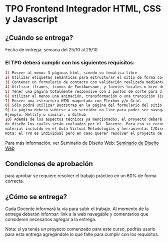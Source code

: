 # TPO Frontend Integrador HTML, CSS y Javascript
## ¿Cuándo se entrega?
Fecha de entrega: semana del 25/10 al 29/10

### El TPO deberá cumplir con los siguientes requisitos:
```bash
1) Poseer al menos 3 páginas html, siendo su temática libre
2) Utilizar etiquetas semánticas para estructurar el sitio de forma correcta.
3) Contener un formulario de contacto con validación realizada mediante Javascript.
4) Utilizar iframes, íconos de FontAwesome, y fuentes locales o bien de Google Fonts.
5) Tener una página totalmente responsive con 3 puntos de corte para 3 tamaños de dispositivos (PC escritorio, Tablet, Celular).
6) Utilizar al menos una animación, transformación o una transición (indicar dónde fue incorporada la animación).
7) Poseer una estructura HTML maquetada con Flexbox y/o Grid.
8) Sólo podrá utilizar Bootstrap en la página del formulario del sitio web.
9) La página deberá subirse a un servidor on-line para poder ser navegada por el Docente.
Ejemplo: Netlify o similar. o Github
10) Además de los aspectos técnicos ya mencionados, el proyecto deberá contemplar aspectos
de diseño los cuales serán evaluados por el  Docente. Para eso se recomienda que vean el material disponible en el Aula Virtual.
material incluído en el Aula Virtual Metodologías y herramientas I/Diseño.
Nota: el TPO es individual pero en caso querer resolver el proyecto de forma grupal, deberán sincronizar el código del TPO en Github (o similar) enviando el link del repositorio al Docente. Este requisito obligatorio sólo aplica para los proyectos que se desarrollen de a 2 personas (cantidad máxima de integrantes posible). Para más información sobre Git, ver material incluído en el Aula Virtual Metodologías  y herramientas I/Git.

```
Para más información, ver
Seminario de Diseño Web: 
[Seminario de Diseño Web ](https://www.youtube.com/watch?v=fVkGt2tYIj0)

## Condiciones de aprobación
para aprobar se requiere resolver el trabajo práctico en un 60% de forma correcta.

## ¿Cómo se entrega?
Cada Docente informará la vía para subir el trabajo. Al momento de la entrega deberán informar: link a la web navegable y comentarios que consideren necesarios agregar a la entrega.

Nota: si ya tenés un proyecto comenzado para este curso, podrás usarlo para esta entrega agregándole lo que falte para cumplir con los requisitos.